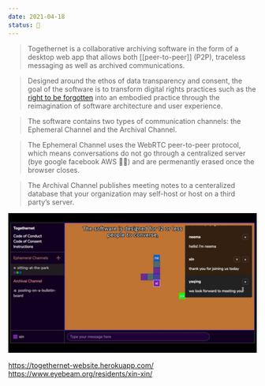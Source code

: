 ```yaml
---
date: 2021-04-18
status: 🌱
---
```


> Togethernet is a collaborative archiving software in the form of a desktop web app that allows both [[peer-to-peer]] (P2P), traceless messaging as well as archived communications.

> Designed around the ethos of data transparency and consent, the goal of the software is to transform digital rights practices such as the [right to be forgotten](https://gdpr.eu/right-to-be-forgotten/) into an embodied practice through the reimagination of software architecture and user experience.

> The software contains two types of communication channels: the Ephemeral Channel and the Archival Channel.

> The Ephemeral Channel uses the WebRTC peer-to-peer protocol, which means conversations do not go through a centralized server (bye google facebook AWS 👋🏼) and are permenantly erased once the browser closes.

> The Archival Channel publishes meeting notes to a centeralized database that your organization may self-host or host on a third party’s server.

![Togethernet interface](assets/images/togethernet.jpg)

<https://togethernet-website.herokuapp.com/>
<https://www.eyebeam.org/residents/xin-xin/>
